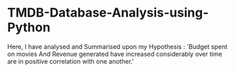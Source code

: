 # TMDB-Database-Analysis-using-Python
Here, I have analysed and Summarised upon my Hypothesis : 'Budget spent on movies And Revenue generated have increased considerably over time are in positive correlation with one another.'
